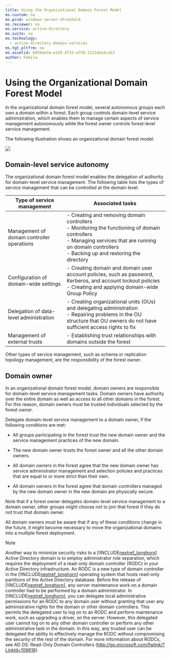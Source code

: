 ```yaml
---
title: Using the Organizational Domain Forest Model
ms.custom: na
ms.prod: windows-server-threshold
ms.reviewer: na
ms.service: active-directory
ms.suite: na
ms.technology: 
  - active-directory-domain-services
ms.tgt_pltfrm: na
ms.assetid: 045bee3a-e1d3-4f33-a758-2122aba3ca53
author: Femila
---
```

# Using the Organizational Domain Forest Model
In the organizational domain forest model, several autonomous groups each own a domain within a forest. Each group controls domain\-level service administration, which enables them to manage certain aspects of service management autonomously while the forest owner controls forest\-level service management.  
  
The following illustration shows an organizational domain forest model.  
  
![](media/c50a3c6a-b0e4-43ec-ad62-f05d05f0bbd2.gif)  
  
## Domain\-level service autonomy  
The organizational domain forest model enables the delegation of authority for domain\-level service management. The following table lists the types of service management that can be controlled at the domain level.  
  
|Type of service management|Associated tasks|  
|------------------------------|--------------------|  
|Management of domain controller operations|-   Creating and removing domain controllers<br />-   Monitoring the functioning of domain controllers<br />-   Managing services that are running on domain controllers<br />-   Backing up and restoring the directory|  
|Configuration of domain\-wide settings|-   Creating domain and domain user account policies, such as password, Kerberos, and account lockout policies<br />-   Creating and applying domain\-wide Group Policy|  
|Delegation of data\-level administration|-   Creating organizational units \(OUs\) and delegating administration<br />-   Repairing problems in the OU structure that OU owners do not have sufficient access rights to fix|  
|Management of external trusts|-   Establishing trust relationships with domains outside the forest|  
  
Other types of service management, such as schema or replication topology management, are the responsibility of the forest owner.  
  
## Domain owner  
In an organizational domain forest model, domain owners are responsible for domain\-level service management tasks. Domain owners have authority over the entire domain as well as access to all other domains in the forest. For this reason, domain owners must be trusted individuals selected by the forest owner.  
  
Delegate domain\-level service management to a domain owner, if the following conditions are met:  
  
-   All groups participating in the forest trust the new domain owner and the service management practices of the new domain.  
  
-   The new domain owner trusts the forest owner and all the other domain owners.  
  
-   All domain owners in the forest agree that the new domain owner has service administrator management and selection policies and practices that are equal to or more strict than their own.  
  
-   All domain owners in the forest agree that domain controllers managed by the new domain owner in the new domain are physically secure.  
  
Note that if a forest owner delegates domain\-level service management to a domain owner, other groups might choose not to join that forest if they do not trust that domain owner.  
  
All domain owners must be aware that if any of these conditions change in the future, it might become necessary to move the organizational domains into a multiple forest deployment.  
  
> [!NOTE]  
> Another way to minimize security risks to a [!INCLUDE[nextref_longhorn](includes/nextref_longhorn_md.md)] Active Directory domain is to employ administrator role separation, which requires the deployment of a read\-only domain controller \(RODC\) in your Active Directory infrastructure. An RODC is a new type of domain controller in the [!INCLUDE[nextref_longhorn](includes/nextref_longhorn_md.md)] operating system that hosts read\-only partitions of the Active Directory database. Before the release of [!INCLUDE[nextref_longhorn](includes/nextref_longhorn_md.md)], any server maintenance work on a domain controller had to be performed by a domain administrator. In [!INCLUDE[nextref_longhorn](includes/nextref_longhorn_md.md)], you can delegate local administrative permissions for an RODC to any domain user without granting that user any administrative rights for the domain or other domain controllers. This permits the delegated user to log on to an RODC and perform maintenance work, such as upgrading a driver, on the server. However, this delegated user cannot log on to any other domain controller or perform any other administrative task in the domain. In this way, any trusted user can be delegated the ability to effectively manage the RODC without compromising the security of the rest of the domain. For more information about RODCs, see AD DS: Read\-Only Domain Controllers \([http:\/\/go.microsoft.com\/fwlink\/?LinkId\=106616](http://go.microsoft.com/fwlink/?LinkId=106616)\).  
  

